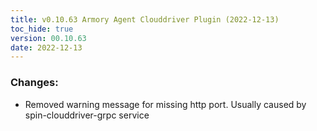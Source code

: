 ```yaml
---
title: v0.10.63 Armory Agent Clouddriver Plugin (2022-12-13)
toc_hide: true
version: 00.10.63
date: 2022-12-13
---
```


### Changes: 
* Removed warning message for missing http port. Usually caused by spin-clouddriver-grpc service

